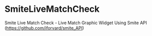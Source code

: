 # SmiteLiveMatchCheck
Smite Live Match Check -  Live Match Graphic Widget Using Smite API (https://github.com/iforvard/smite_API)
